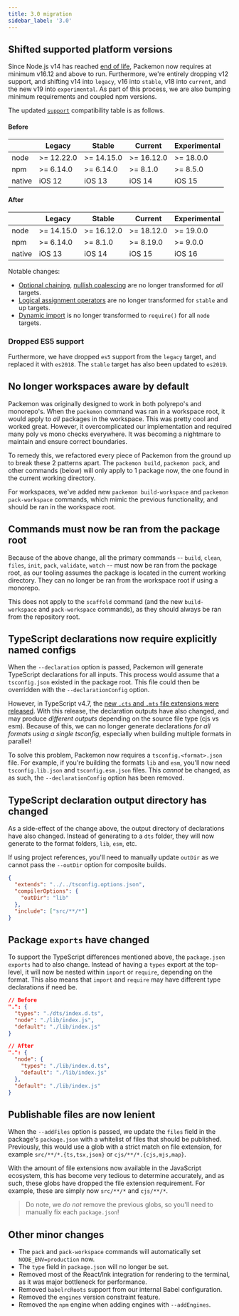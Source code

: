 ```yaml
---
title: 3.0 migration
sidebar_label: '3.0'
---
```


## Shifted supported platform versions

Since Node.js v14 has reached [end of life](https://nodejs.org/en/about/releases/), Packemon now
requires at minimum v16.12 and above to run. Furthermore, we're entirely dropping v12 support, and
shifting v14 into `legacy`, v16 into `stable`, v18 into `current`, and the new v19 into
`experimental`. As part of this process, we are also bumping minimum requirements and coupled npm
versions.

The updated [`support`](../config.md#support) compatibility table is as follows.

#### Before

|        | Legacy     | Stable     | Current    | Experimental |
| ------ | ---------- | ---------- | ---------- | ------------ |
| node   | >= 12.22.0 | >= 14.15.0 | >= 16.12.0 | >= 18.0.0    |
| npm    | >= 6.14.0  | >= 6.14.0  | >= 8.1.0   | >= 8.5.0     |
| native | iOS 12     | iOS 13     | iOS 14     | iOS 15       |

#### After

|        | Legacy     | Stable     | Current    | Experimental |
| ------ | ---------- | ---------- | ---------- | ------------ |
| node   | >= 14.15.0 | >= 16.12.0 | >= 18.12.0 | >= 19.0.0    |
| npm    | >= 6.14.0  | >= 8.1.0   | >= 8.19.0  | >= 9.0.0     |
| native | iOS 13     | iOS 14     | iOS 15     | iOS 16       |

Notable changes:

- [Optional chaining](https://developer.mozilla.org/en-US/docs/Web/JavaScript/Reference/Operators/Optional_chaining),
  [nullish coalescing](https://developer.mozilla.org/en-US/docs/Web/JavaScript/Reference/Operators/Nullish_coalescing_operator)
  are no longer transformed for _all_ targets.
- [Logical assignment operators](https://developer.mozilla.org/en-US/docs/Web/JavaScript/Reference/Operators/Logical_nullish_assignment)
  are no longer transformed for `stable` and up targets.
- [Dynamic import](https://developer.mozilla.org/en-US/docs/Web/JavaScript/Reference/Operators/import)
  is no longer transformed to `require()` for all `node` targets.

### Dropped ES5 support

Furthermore, we have dropped `es5` support from the `legacy` target, and replaced it with `es2018`.
The `stable` target has also been updated to `es2019`.

## No longer workspaces aware by default

Packemon was originally designed to work in both polyrepo's and monorepo's. When the `packemon`
command was ran in a workspace root, it would apply to _all_ packages in the workspace. This was
pretty cool and worked great. However, it overcomplicated our implementation and required many poly
vs mono checks everywhere. It was becoming a nightmare to maintain and ensure correct boundaries.

To remedy this, we refactored every piece of Packemon from the ground up to break these 2 patterns
apart. The `packemon build`, `packemon pack`, and other commands (below) will only apply to 1
package now, the one found in the current working directory.

For workspaces, we've added new `packemon build-workspace` and `packemon pack-workspace` commands,
which mimic the previous functionality, and should be ran in the workspace root.

## Commands must now be ran from the package root

Because of the above change, all the primary commands -- `build`, `clean`, `files`, `init`, `pack`,
`validate`, `watch` -- must now be ran from the package root, as our tooling assumes the package is
located in the current working directory. They can no longer be ran from the workspace root if using
a monorepo.

This does not apply to the `scaffold` command (and the new `build-workspace` and `pack-workspace`
commands), as they should always be ran from the repository root.

## TypeScript declarations now require explicitly named configs

When the `--declaration` option is passed, Packemon will generate TypeScript declarations for all
inputs. This process would assume that a `tsconfig.json` existed in the package root. This file
could then be overridden with the `--declarationConfig` option.

However, in TypeScript v4.7, the
[new `.cts` and `.mts` file extensions were released](https://devblogs.microsoft.com/typescript/announcing-typescript-4-7/#new-file-extensions).
With this release, the declaration outputs have also changed, and may produce _different outputs_
depending on the source file type (cjs vs esm). Because of this, we can no longer generate
declarations _for all formats using a single tsconfig_, especially when building multiple formats in
parallel!

To solve this problem, Packemon now requires a `tsconfig.<format>.json` file. For example, if you're
building the formats `lib` and `esm`, you'll now need `tsconfig.lib.json` and `tsconfig.esm.json`
files. This _cannot_ be changed, as as such, the `--declarationConfig` option has been removed.

## TypeScript declaration output directory has changed

As a side-effect of the change above, the output directory of declarations have also changed.
Instead of generating to a `dts` folder, they will now generate to the format folders, `lib`, `esm`,
etc.

If using project references, you'll need to manually update `outDir` as we cannot pass the
`--outDir` option for composite builds.

```json
{
  "extends": "../../tsconfig.options.json",
  "compilerOptions": {
    "outDir": "lib"
  },
  "include": ["src/**/*"]
}
```

## Package `exports` have changed

To support the TypeScript differences mentioned above, the `package.json` `exports` had to also
change. Instead of having a `types` export at the top-level, it will now be nested within `import`
or `require`, depending on the format. This also means that `import` and `require` may have
different type declarations if need be.

```json
// Before
".": {
  "types": "./dts/index.d.ts",
  "node": "./lib/index.js",
  "default": "./lib/index.js"
}

// After
".": {
  "node": {
    "types": "./lib/index.d.ts",
    "default": "./lib/index.js"
  },
  "default": "./lib/index.js"
}
```

## Publishable files are now lenient

When the `--addFiles` option is passed, we update the `files` field in the package's `package.json`
with a whitelist of files that should be published. Previously, this would use a glob with a strict
match on file extension, for example `src/**/*.{ts,tsx,json}` or `cjs/**/*.{cjs,mjs,map}`.

With the amount of file extensions now available in the JavaScript ecosystem, this has become very
tedious to determine accurately, and as such, these globs have dropped the file extension
requirement. For example, these are simply now `src/**/*` and `cjs/**/*`.

> Do note, we _do not_ remove the previous globs, so you'll need to manually fix each
> `package.json`!

## Other minor changes

- The `pack` and `pack-workspace` commands will automatically set `NODE_ENV=production` now.
- The `type` field in `package.json` will no longer be set.
- Removed most of the React/Ink integration for rendering to the terminal, as it was major
  bottleneck for performance.
- Removed `babelrcRoots` support from our internal Babel configuration.
- Removed the `engines` version constraint feature.
- Removed the `npm` engine when adding engines with `--addEngines`.
